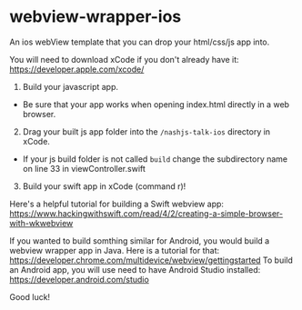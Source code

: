 # webview-wrapper-ios
An ios webView template that you can drop your html/css/js app into.

You will need to download xCode if you don't already have it: 
https://developer.apple.com/xcode/

1. Build your javascript app.
  - Be sure that your app works when opening index.html directly in a web browser.
2. Drag your built js app folder into the `/nashjs-talk-ios` directory in xCode.
  - If your js build folder is not called `build` change the subdirectory name on line 33 in viewController.swift
3. Build your swift app in xCode (command r)!



Here's a helpful tutorial for building a Swift webview app:
https://www.hackingwithswift.com/read/4/2/creating-a-simple-browser-with-wkwebview


If you wanted to build somthing similar for Android, you would build a webview wrapper app in Java. 
Here is a tutorial for that: 
https://developer.chrome.com/multidevice/webview/gettingstarted
To build an Android app, you will use need to have Android Studio installed:
https://developer.android.com/studio

Good luck!
